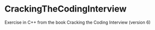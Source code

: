# CrackingTheCodingInterview
Exercise in C++ from the book Cracking the Coding Interview (version 6)
